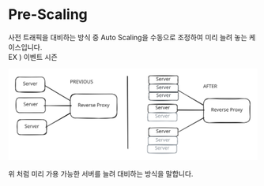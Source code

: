 # Pre-Scaling

사전 트래픽을 대비하는 방식 중 Auto Scaling을 수동으로 조정하여 미리 늘려 놓는 케이스입니다.\
EX ) 이벤트 시즌

<img src="../../.gitbook/assets/file.excalidraw (1) (1) (1) (1) (1).svg" alt="" class="gitbook-drawing">

위 처럼 미리 가용 가능한 서버를 늘려 대비하는 방식을 말합니다.
